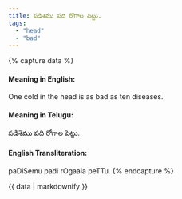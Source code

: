 ```yaml
---
title: పడిశెము పది రోగాల పెట్టు.
tags:
  - "head"
  - "bad"
---
```


{% capture data %}
#### Meaning in English:
One cold in the head is as bad as ten diseases.

#### Meaning in Telugu:
పడిశెము పది రోగాల పెట్టు.

#### English Transliteration:
paDiSemu padi rOgaala peTTu.
{% endcapture %}

<div class="notice">{{ data | markdownify }}</div>


